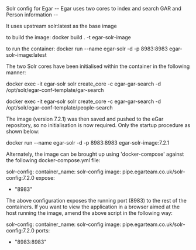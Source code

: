 Solr config for Egar
-- Egar uses two cores to index and search GAR and Person information --

It uses upstream solr:latest as the base image

to build the image:
docker build . -t egar-solr-image

to run the container:
docker run --name egar-solr -d -p 8983:8983 egar-solr-image:latest

The two Solr cores have been initialised within the container in the following manner:

docker exec -it egar-solr solr create_core -c egar-gar-search -d /opt/solr/egar-conf-template/gar-search

docker exec -it egar-solr solr create_core -c egar-gar-search -d /opt/solr/egar-conf-template/people-search

The image (version 7.2.1) was then saved and pushed to the eGar repository, so no initialisation is now required. Only the startup procedure as shown below:

docker run --name egar-solr -d -p 8983:8983 egar-solr-image:7.2.1

Alternately, the image can be brought up using 'docker-compose' against the following docker-compose.yml file:

solr-config:
  container_name: solr-config
  image: pipe.egarteam.co.uk/solr-config:7.2.0
  expose:
  - "8983"
  
The above configuration exposes the running port (8983) to the rest of the containers. If you want to view the application in a browser aimed at the host running the image, amend the above script in the following way:

solr-config:
  container_name: solr-config
  image: pipe.egarteam.co.uk/solr-config:7.2.0
  ports:
  - "8983:8983"